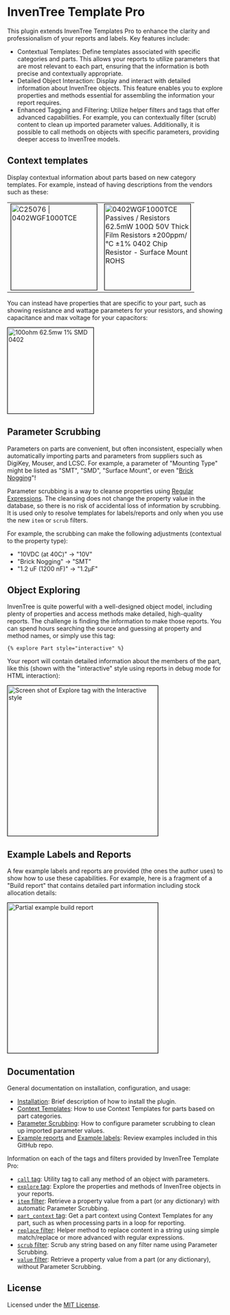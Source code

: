 # InvenTree Template Pro

This plugin extends InvenTree Templates Pro to enhance the clarity and professionalism of your reports
and labels. Key features include:

- Contextual Templates: Define templates associated with specific categories and parts. This allows
your reports to utilize parameters that are most relevant to each part, ensuring that the
information is both precise and contextually appropriate.  
- Detailed Object Interaction: Display and interact with detailed information about InvenTree
objects. This feature enables you to explore properties and methods essential for assembling the
information your report requires.  
- Enhanced Tagging and Filtering: Utilize helper filters and tags that offer advanced capabilities.
For example, you can contextually filter (scrub) content to clean up imported parameter values.
Additionally, it is possible to call methods on objects with specific parameters, providing deeper
access to InvenTree models.

## Context templates

Display contextual information about parts based on new category templates. For example, instead of having descriptions from the vendors such as these:

<table><tr><td>
<img alt="C25076 | 0402WGF1000TCE"
src="https://github.com/cmidgley/inventree-template-pro/raw/main/README-images/default-label-example.png"
style="border: black 1px solid" width="200px"></td>
<td><img alt="0402WGF1000TCE Passives / Resistors 62.5mW 100Ω 50V Thick Film Resistors ±200ppm/℃ ±1% 0402 Chip Resistor - Surface Mount ROHS"
src="https://github.com/cmidgley/inventree-template-pro/raw/main/README-images/detailed-label-example.png"
style="border: black 1px solid" width="200px"></td>
</tr>
</table>

You can instead have properties that are specific to your part, such as showing resistance and wattage parameters for your resistors, and showing capacitance and max voltage for your capacitors:

<img alt="100ohm 62.5mw 1% SMD 0402" src="https://github.com/cmidgley/inventree-template-pro/raw/main/README-images/29mm-label-example.png" style="border: black 1px
solid" width="200px">

## Parameter Scrubbing

Parameters on parts are convenient, but often inconsistent, especially when automatically importing
parts and parameters from suppliers such as DigiKey, Mouser, and LCSC. For example, a parameter of
"Mounting Type" might be listed as "SMT", "SMD", "Surface Mount", or even "[Brick
Nogging](https://www.eevblog.com/forum/chat/where-does-all-the-weird-chinese-component-terminology-come-from/msg4313581/#msg4313581)"!

Parameter scrubbing is a way to cleanse properties using [Regular
Expressions](https://en.wikipedia.org/wiki/Regular_expression).  The cleansing does not change the
property value in the database, so there is no risk of accidental loss of information by scrubbing.
It is used only to resolve templates for labels/reports and only when you use the new `item` or
`scrub` filters.

For example, the scrubbing can make the following adjustments (contextual to the property type):

- "10VDC (at 40C)" -> "10V"
- "Brick Nogging" -> "SMT"
- "1.2 uF (1200 nF)" -> "1.2µF"


## Object Exploring

InvenTree is quite powerful with a well-designed object model, including plenty of properties and access
methods make detailed, high-quality reports. The challenge is finding the information to make those
reports. You can spend hours searching the source and guessing at property and method names, or
simply use this tag:

```django
{% explore Part style="interactive" %}
```

Your report will contain detailed information about the members of the part, like this (shown with
the "interactive" style using reports in debug mode for HTML interaction):

<img alt="Screen shot of Explore tag with the Interactive style" src="https://github.com/cmidgley/inventree-template-pro/raw/main/README-images/explore-interactive-example.png" style="border: black 1px
solid" width="350px">

## Example Labels and Reports

A few example labels and reports are provided (the ones the author uses) to show how to use these
capabilities. For example, here is a fragment of a "Build report" that contains detailed part
information including stock allocation details:

<img alt="Partial example build report" src="https://github.com/cmidgley/inventree-template-pro/raw/main/README-images/build-report-example.png" style="border: black 1px
solid" width="350px">


## Documentation

General documentation on installation, configuration, and usage:

- [Installation](https://github.com/cmidgley/inventree-template-pro/tree/main/README-images/installation.md): Brief description of how to install the plugin.
- [Context Templates](https://github.com/cmidgley/inventree-template-pro/tree/main/README-images/context-templates.md): How to use Context Templates for parts based on part categories.
- [Parameter Scrubbing](https://github.com/cmidgley/inventree-template-pro/tree/main/README-images/parameter-scrubbing.md): How to configure parameter scrubbing to clean up imported parameter values.
- [Example reports](https://github.com/cmidgley/inventree-template-pro/tree/main/example_reports) and [Example labels](https://github.com/cmidgley/inventree-template-pro/tree/main/example_labels): Review examples included in this GitHub repo.

Information on each of the tags and filters provided by InvenTree Template Pro:

- [`call` tag](https://github.com/cmidgley/inventree-template-pro/tree/main/README-images/call-tag.md): Utility tag to call any method of an object with parameters.
- [`explore` tag](https://github.com/cmidgley/inventree-template-pro/tree/main/README-images/explore-tag.md): Explore the properties and methods of InvenTree objects in your reports.
- [`item` filter](https://github.com/cmidgley/inventree-template-pro/tree/main/README-images/item-filter.md): Retrieve a property value from a part (or any dictionary) with automatic Parameter Scrubbing.
- [`part_context` tag](https://github.com/cmidgley/inventree-template-pro/tree/main/README-images/part-context-tag.md): Get a part context using Context Templates for any part, such as when
  processing parts in a loop for reporting.
- [`replace` filter](https://github.com/cmidgley/inventree-template-pro/tree/main/README-images/replace-filter.md): Helper method to replace content in a string using simple match/replace or
  more advanced with regular expressions.
- [`scrub` filter](https://github.com/cmidgley/inventree-template-pro/tree/main/README-images/scrub-filter.md): Scrub any string based on any filter name using Parameter Scrubbing.
- [`value` filter](https://github.com/cmidgley/inventree-template-pro/tree/main/README-images/value-filter.md): Retrieve a property value from a part (or any dictionary), without Parameter Scrubbing.

## License

Licensed under the [MIT License](https://github.com/cmidgley/inventree-template-pro/tree/main/LICENSE).